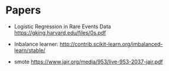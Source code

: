# Papers
* Logistic Regression in Rare Events Data https://gking.harvard.edu/files/0s.pdf
* Inbalance learner: http://contrib.scikit-learn.org/imbalanced-learn/stable/

* smote https://www.jair.org/media/953/live-953-2037-jair.pdf
